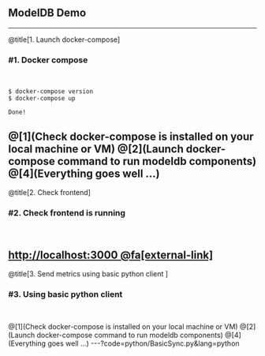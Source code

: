 ## ModelDB Demo
---
@title[1. Launch docker-compose]

### <span class="step-title">#1. Docker compose</span>
<br>

```shell
$ docker-compose version
$ docker-compose up

Done!
```


@[1](Check docker-compose is installed on your local machine or VM)
@[2](Launch docker-compose command to run modeldb components)
@[4](Everything goes well ...)
---
@title[2. Check frontend]

### <span class="step-title">#2. Check frontend is running</span>
<br>

[http://localhost:3000 @fa[external-link]](http://localhost:3000)
---
@title[3. Send metrics using basic python client ]

### <span class="step-title">#3. Using basic python client</span>
<br>


@[1](Check docker-compose is installed on your local machine or VM)
@[2](Launch docker-compose command to run modeldb components)
@[4](Everything goes well ...)
---?code=python/BasicSync.py&lang=python

